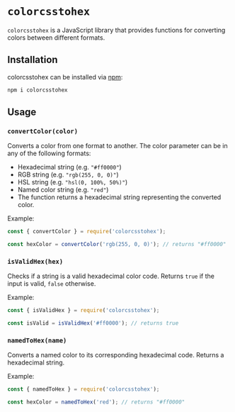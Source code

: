# `colorcsstohex` 
`colorcsstohex` is a JavaScript library that provides functions for converting colors between different formats.

## Installation
colorcsstohex can be installed via [npm](https://www.npmjs.com/package/colorcsstohex):
```sh
npm i colorcsstohex
```
## Usage
### `convertColor(color)`
Converts a color from one format to another. The color parameter can be in any of the following formats:

 - Hexadecimal string (e.g. `"#ff0000"`)
 - RGB string (e.g. `"rgb(255, 0, 0)"`)
 - HSL string (e.g. `"hsl(0, 100%, 50%)"`)
 - Named color string (e.g. `"red"`)
 - The function returns a hexadecimal string representing the converted color.

Example:

```javascript
const { convertColor } = require('colorcsstohex');

const hexColor = convertColor('rgb(255, 0, 0)'); // returns "#ff0000"
```
### `isValidHex(hex)`
Checks if a string is a valid hexadecimal color code. Returns `true` if the input is valid, `false` otherwise.

Example:

```javascript
const { isValidHex } = require('colorcsstohex');

const isValid = isValidHex('#ff0000'); // returns true
```
### `namedToHex(name)`
Converts a named color to its corresponding hexadecimal code. Returns a hexadecimal string.

Example:

```javascript
const { namedToHex } = require('colorcsstohex');

const hexColor = namedToHex('red'); // returns "#ff0000"
```